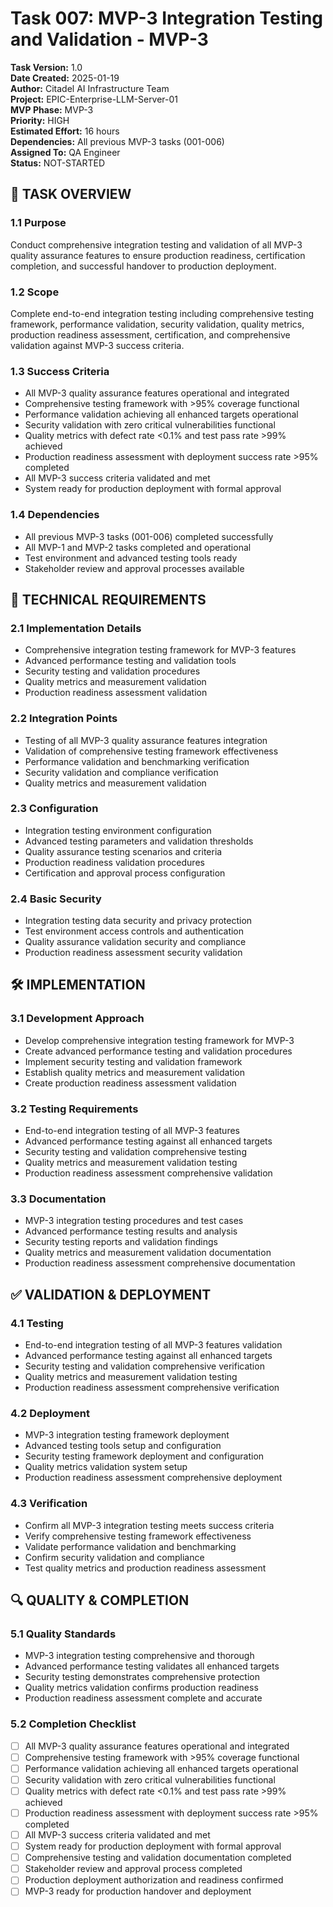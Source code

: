 # Task 007: MVP-3 Integration Testing and Validation - MVP-3

**Task Version:** 1.0  
**Date Created:** 2025-01-19  
**Author:** Citadel AI Infrastructure Team  
**Project:** EPIC-Enterprise-LLM-Server-01  
**MVP Phase:** MVP-3  
**Priority:** HIGH  
**Estimated Effort:** 16 hours  
**Dependencies:** All previous MVP-3 tasks (001-006)  
**Assigned To:** QA Engineer  
**Status:** NOT-STARTED  

## 📝 **TASK OVERVIEW**

### **1.1 Purpose**
Conduct comprehensive integration testing and validation of all MVP-3 quality assurance features to ensure production readiness, certification completion, and successful handover to production deployment.

### **1.2 Scope**
Complete end-to-end integration testing including comprehensive testing framework, performance validation, security validation, quality metrics, production readiness assessment, certification, and comprehensive validation against MVP-3 success criteria.

### **1.3 Success Criteria**
- All MVP-3 quality assurance features operational and integrated
- Comprehensive testing framework with >95% coverage functional
- Performance validation achieving all enhanced targets operational
- Security validation with zero critical vulnerabilities functional
- Quality metrics with defect rate <0.1% and test pass rate >99% achieved
- Production readiness assessment with deployment success rate >95% completed
- All MVP-3 success criteria validated and met
- System ready for production deployment with formal approval

### **1.4 Dependencies**
- All previous MVP-3 tasks (001-006) completed successfully
- All MVP-1 and MVP-2 tasks completed and operational
- Test environment and advanced testing tools ready
- Stakeholder review and approval processes available

## 🔧 **TECHNICAL REQUIREMENTS**

### **2.1 Implementation Details**
- Comprehensive integration testing framework for MVP-3 features
- Advanced performance testing and validation tools
- Security testing and validation procedures
- Quality metrics and measurement validation
- Production readiness assessment validation

### **2.2 Integration Points**
- Testing of all MVP-3 quality assurance features integration
- Validation of comprehensive testing framework effectiveness
- Performance validation and benchmarking verification
- Security validation and compliance verification
- Quality metrics and measurement validation

### **2.3 Configuration**
- Integration testing environment configuration
- Advanced testing parameters and validation thresholds
- Quality assurance testing scenarios and criteria
- Production readiness validation procedures
- Certification and approval process configuration

### **2.4 Basic Security**
- Integration testing data security and privacy protection
- Test environment access controls and authentication
- Quality assurance validation security and compliance
- Production readiness assessment security validation

## 🛠️ **IMPLEMENTATION**

### **3.1 Development Approach**
- Develop comprehensive integration testing framework for MVP-3
- Create advanced performance testing and validation procedures
- Implement security testing and validation framework
- Establish quality metrics and measurement validation
- Create production readiness assessment validation

### **3.2 Testing Requirements**
- End-to-end integration testing of all MVP-3 features
- Advanced performance testing against all enhanced targets
- Security testing and validation comprehensive testing
- Quality metrics and measurement validation testing
- Production readiness assessment comprehensive validation

### **3.3 Documentation**
- MVP-3 integration testing procedures and test cases
- Advanced performance testing results and analysis
- Security testing reports and validation findings
- Quality metrics and measurement validation documentation
- Production readiness assessment comprehensive documentation

## ✅ **VALIDATION & DEPLOYMENT**

### **4.1 Testing**
- End-to-end integration testing of all MVP-3 features validation
- Advanced performance testing against all enhanced targets
- Security testing and validation comprehensive verification
- Quality metrics and measurement validation testing
- Production readiness assessment comprehensive verification

### **4.2 Deployment**
- MVP-3 integration testing framework deployment
- Advanced testing tools setup and configuration
- Security testing framework deployment and configuration
- Quality metrics validation system setup
- Production readiness assessment comprehensive deployment

### **4.3 Verification**
- Confirm all MVP-3 integration testing meets success criteria
- Verify comprehensive testing framework effectiveness
- Validate performance validation and benchmarking
- Confirm security validation and compliance
- Test quality metrics and production readiness assessment

## 🔍 **QUALITY & COMPLETION**

### **5.1 Quality Standards**
- MVP-3 integration testing comprehensive and thorough
- Advanced performance testing validates all enhanced targets
- Security testing demonstrates comprehensive protection
- Quality metrics validation confirms production readiness
- Production readiness assessment complete and accurate

### **5.2 Completion Checklist**
- [ ] All MVP-3 quality assurance features operational and integrated
- [ ] Comprehensive testing framework with >95% coverage functional
- [ ] Performance validation achieving all enhanced targets operational
- [ ] Security validation with zero critical vulnerabilities functional
- [ ] Quality metrics with defect rate <0.1% and test pass rate >99% achieved
- [ ] Production readiness assessment with deployment success rate >95% completed
- [ ] All MVP-3 success criteria validated and met
- [ ] System ready for production deployment with formal approval
- [ ] Comprehensive testing and validation documentation completed
- [ ] Stakeholder review and approval process completed
- [ ] Production deployment authorization and readiness confirmed
- [ ] MVP-3 ready for production handover and deployment 